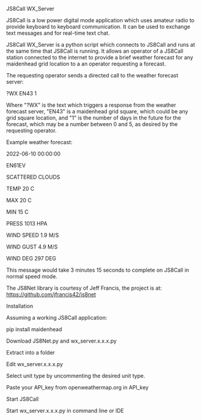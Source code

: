 JS8Call WX_Server 

JS8Call is a low power digital mode application which uses amateur radio to provide keyboard to keyboard communication. It can be used to exchange text messages and for real-time text chat. 

JS8Call WX_Server is a python script which connects to JS8Call and runs at the same time that JS8Call is running.  It allows an operator of a JS8Call station connected to the internet to provide a brief weather forecast for any maidenhead grid location to a an operator requesting a forecast.

The requesting operator sends a directed call to the weather forecast server:

?WX EN43 1

Where "?WX" is the text which triggers a response from the weather forecast server, "EN43" is a maidenhead grid square, which could be any grid square location, and "1" is the number of days in the future for the forecast, which may be a number between 0 and 5, as desired by the requesting operator.

Example weather forecast:

2022-06-10 00:00:00

EN61EV

SCATTERED CLOUDS

TEMP 20 C

MAX 20 C

MIN 15 C

PRESS 1013 HPA

WIND SPEED 1.9 M/S

WIND GUST 4.9 M/S

WIND DEG 297 DEG 

This message would take 3 minutes 15 seconds to complete on JS8Call in normal speed mode.

The JS8Net library is courtesy of Jeff Francis, the project is at: https://github.com/jfrancis42/js8net

Installation

Assuming a working JS8Call application:

pip install maidenhead

Download JS8Net.py and wx_server.x.x.x.py

Extract into a folder

Edit wx_server.x.x.x.py

Select unit type by uncommenting the desired unit type.

Paste your API_key from openweathermap.org in API_key

Start JS8Call

Start wx_server.x.x.x.py in command line or IDE
